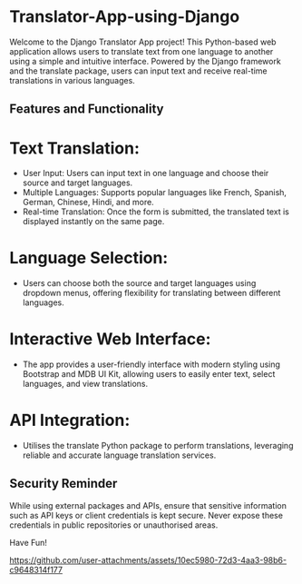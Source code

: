 # Translator-App-using-Django
Welcome to the Django Translator App project! This Python-based web application allows users to translate text from one language to another using a simple and intuitive interface. Powered by the Django framework and the translate package, users can input text and receive real-time translations in various languages.

## Features and Functionality
# Text Translation:
- User Input: Users can input text in one language and choose their source and target languages.
- Multiple Languages: Supports popular languages like French, Spanish, German, Chinese, Hindi, and more.
- Real-time Translation: Once the form is submitted, the translated text is displayed instantly on the same page.

# Language Selection:
- Users can choose both the source and target languages using dropdown menus, offering flexibility for translating between different languages.

# Interactive Web Interface:
- The app provides a user-friendly interface with modern styling using Bootstrap and MDB UI Kit, allowing users to easily enter text, select languages, and view translations.

# API Integration:
- Utilises the translate Python package to perform translations, leveraging reliable and accurate language translation services.

## Security Reminder
While using external packages and APIs, ensure that sensitive information such as API keys or client credentials is kept secure. Never expose these credentials in public repositories or unauthorised areas.

Have Fun!

https://github.com/user-attachments/assets/10ec5980-72d3-4aa3-98b6-c9648314f177

